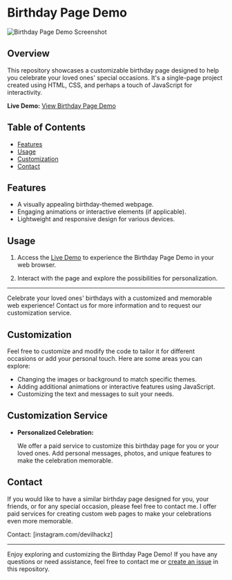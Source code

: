 # Birthday Page Demo

![Birthday Page Demo Screenshot](https://devilhackzz.github.io/demo_birthday_page/Images/mockup.png) <!-- Add a screenshot of your Birthday Page Demo here -->

## Overview

This repository showcases a customizable birthday page designed to help you celebrate your loved ones' special occasions. It's a single-page project created using HTML, CSS, and perhaps a touch of JavaScript for interactivity.

**Live Demo:** [View Birthday Page Demo](https://devilhackzz.github.io/demo_birthday_page/)

## Table of Contents

- [Features](#features)
- [Usage](#usage)
- [Customization](#customization)
- [Contact](#contact)

## Features

- A visually appealing birthday-themed webpage.
- Engaging animations or interactive elements (if applicable).
- Lightweight and responsive design for various devices.

## Usage

1. Access the [Live Demo](https://devilhackzz.github.io/demo_birthday_page/) to experience the Birthday Page Demo in your web browser.

2. Interact with the page and explore the possibilities for personalization.

---

Celebrate your loved ones' birthdays with a customized and memorable web experience! Contact us for more information and to request our customization service.

## Customization

Feel free to customize and modify the code to tailor it for different occasions or add your personal touch. Here are some areas you can explore:

- Changing the images or background to match specific themes.
- Adding additional animations or interactive features using JavaScript.
- Customizing the text and messages to suit your needs.

## Customization Service

- **Personalized Celebration:**

   We offer a paid service to customize this birthday page for you or your loved ones. Add personal messages, photos, and unique features to make the celebration memorable.


## Contact

If you would like to have a similar birthday page designed for you, your friends, or for any special occasion, please feel free to contact me. I offer paid services for creating custom web pages to make your celebrations even more memorable.

Contact: [instagram.com/devilhackz]

---

Enjoy exploring and customizing the Birthday Page Demo! If you have any questions or need assistance, feel free to contact me or [create an issue](https://github.com/devilhackzz/demo_birthday_page/issues) in this repository.
